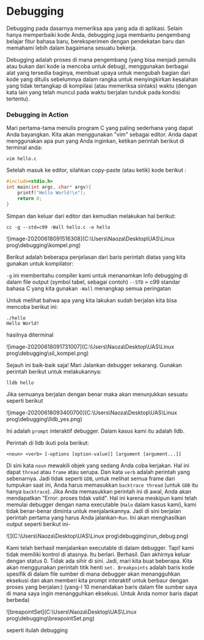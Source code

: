 # Debugging

Debugging pada dasarnya memeriksa apa yang ada di aplikasi. Selain hanya memperbaiki kode Anda, debugging juga membantu pengembang belajar fitur bahasa baru, bereksperimen dengan pendekatan baru dan memahami lebih dalam bagaimana sesuatu bekerja.

Debugging adalah proses di mana pengembang (yang bisa menjadi penulis atau bukan dari kode ia mencoba untuk debug), menggunakan berbagai alat yang tersedia baginya, membuat upaya untuk mengubah bagian dari kode yang ditulis sebelumnya dalam rangka untuk menyingkirkan kesalahan yang tidak tertangkap di kompilasi (atau memeriksa sintaks) waktu (dengan kata lain yang telah muncul pada waktu berjalan tunduk pada kondisi tertentu).



### Debugging in Action

Mari pertama-tama menulis program C yang paling sederhana yang dapat Anda bayangkan. Kita akan menggunakan "vim" sebagai editor. Anda dapat menggunakan apa pun yang Anda inginkan, ketikan perintah berikut di terminal anda:

`vim hello.c`

Setelah masuk ke editor, silahkan copy-paste (atau ketik) kode berikut :

```c
#include<stdio.h>
int main(int argc, char* argv){
    printf("Hello World!\n");
    return 0;
}
```

Simpan dan keluar dari editor dan kemudian melakukan hal berikut:

`cc -g --std=c99 -Wall hello.c -o hello`

![image-20200618091516308](C:\Users\Naoza\Desktop\UAS\Linux prog\debugging\kompel.png)

Berikut adalah beberapa penjelasan dari baris perintah diatas yang kita gunakan untuk kompilator:

`-g` ini memberitahu compiler kami untuk menanamkan Info debugging di dalam file output     	   (symbol tabel, sebagai contoh)
`--STD` = c99 standar bahasa C yang kita gunakan
`-Wall` menangkap semua peringatan



Untuk melihat bahwa apa yang kita lakukan sudah berjalan kita bisa mencoba berikut ini:

```
./hello
Hello World!
```

hasilnya diterminal

![image-20200618091731007](C:\Users\Naoza\Desktop\UAS\Linux prog\debugging\sil_kompel.png)



Sejauh ini baik-baik saja! Mari Jalankan debugger sekarang. Gunakan perintah berikut untuk melakukannya:

`lldb hello`

Jika semuanya berjalan dengan benar maka akan menunjukkan sesuatu seperti berikut

![image-20200618093400700](C:\Users\Naoza\Desktop\UAS\Linux prog\debugging\lldb_yes.png)

Ini adalah `prompt` interaktif debugger. Dalam kasus kami itu adalah lldb. 

Perintah di lldb ikuti pola berikut: 

```
<noun> <verb> [-options [option-value]] [argument [argument...]]
```

Di sini kata `noun` mewakili objek yang sedang Anda coba kerjakan. Hal ini dapat `thread` atau `frame` atau serupa. Dan kata `verb` adalah perintah yang sebenarnya. Jadi tidak seperti `GDB`, untuk melihat semua frame dari tumpukan saat ini, Anda harus memasukkan `backtrace thread` (untuk `GDB` itu hanya `backtrace`). Jika Anda memasukkan perintah ini di awal, Anda akan mendapatkan "Error: proses tidak valid". Hal ini karena meskipun kami telah memulai debugger dengan nama executable (`Halo` dalam kasus kami), kami tidak benar-benar diminta untuk menjalankannya. Jadi di sini berjalan perintah pertama yang harus Anda jalankan-`Run`. Ini akan menghasilkan output seperti berikut ini-

![](C:\Users\Naoza\Desktop\UAS\Linux prog\debugging\run_debug.png)

Kami telah berhasil menjalankan executable di dalam debugger. Tapi! kami tidak memiliki kontrol di atasnya. Itu berlari. Berhasil. Dan akhirnya keluar dengan status 0. Tidak ada sihir di sini. Jadi, mari kita buat beberapa. Kita akan menggunakan perintah titik henti `set. Breakpoints` adalah baris kode spesifik di dalam file sumber di mana debugger akan menangguhkan eksekusi dan akan memberi kita prompt interaktif untuk berbaur dengan proses yang berjalan:) (yang-l 10 menandakan baris dalam file sumber saya di mana saya ingin menangguhkan eksekusi. Untuk Anda nomor baris dapat berbeda)

![breapointSet](C:\Users\Naoza\Desktop\UAS\Linux prog\debugging\breapointSet.png)

seperti itulah debugging